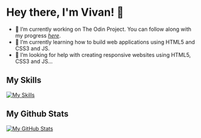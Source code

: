 # Hey there, I'm Vivan! 👋

- 🔭 I’m currently working on The Odin Project. You can follow along with my progress [*here*](https://github.com/DevVivan/odin-project).
- 🌱 I’m currently learning how to build web applications using HTML5 and CSS3 and JS.
- 🤔 I’m looking for help with creating responsive websites using HTML5, CSS3 and JS...

## My Skills

[![My Skills](https://skillicons.dev/icons?i=html,css,js,git,py,replit,vscode,webpack,figma,npm)](https://skillicons.dev)

## My Github Stats

[![My GitHub Stats](https://github-readme-stats.vercel.app/api?username=DevVivan)](https://github.com/anuraghazra/github-readme-stats)
